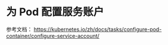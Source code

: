 # 为 Pod 配置服务账户

参考文档： https://kubernetes.io/zh/docs/tasks/configure-pod-container/configure-service-account/  
